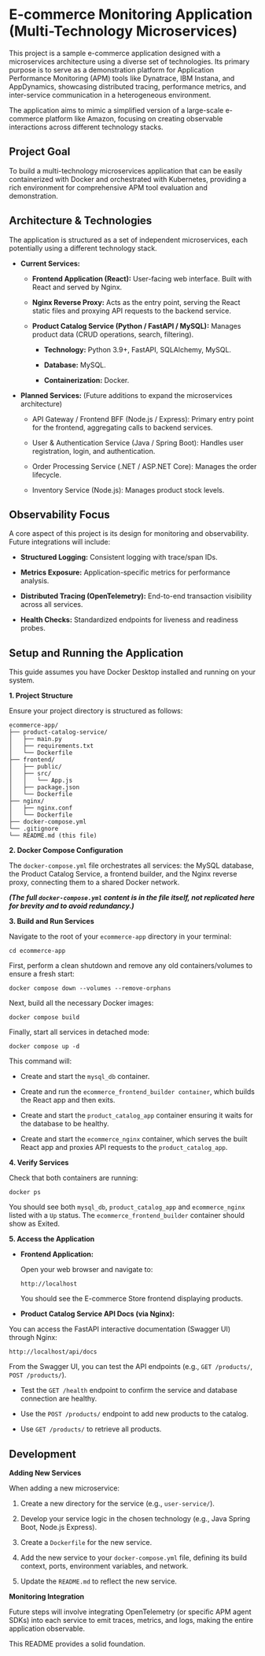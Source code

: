 # E-commerce Monitoring Application (Multi-Technology Microservices)
This project is a sample e-commerce application designed with a microservices architecture using a diverse set of technologies. Its primary purpose is to serve as a demonstration platform for Application Performance Monitoring (APM) tools like Dynatrace, IBM Instana, and AppDynamics, showcasing distributed tracing, performance metrics, and inter-service communication in a heterogeneous environment.

The application aims to mimic a simplified version of a large-scale e-commerce platform like Amazon, focusing on creating observable interactions across different technology stacks.

## Project Goal
To build a multi-technology microservices application that can be easily containerized with Docker and orchestrated with Kubernetes, providing a rich environment for comprehensive APM tool evaluation and demonstration.

## Architecture & Technologies
The application is structured as a set of independent microservices, each potentially using a different technology stack.

* **Current Services:**

    * **Frontend Application (React):** User-facing web interface. Built with React and served by Nginx.

    * **Nginx Reverse Proxy:** Acts as the entry point, serving the React static files and proxying API requests to the backend service.

    * **Product Catalog Service (Python / FastAPI / MySQL):** Manages product data (CRUD operations, search, filtering).

        * **Technology:** Python 3.9+, FastAPI, SQLAlchemy, MySQL.
        
        * **Database:** MySQL.

        * **Containerization:** Docker.

* **Planned Services:** (Future additions to expand the microservices architecture)

    * API Gateway / Frontend BFF (Node.js / Express): Primary entry point for the frontend, aggregating calls to backend services.

    * User & Authentication Service (Java / Spring Boot): Handles user registration, login, and authentication.

    * Order Processing Service (.NET / ASP.NET Core): Manages the order lifecycle.

    * Inventory Service (Node.js): Manages product stock levels.

## Observability Focus

A core aspect of this project is its design for monitoring and observability. Future integrations will include:

* **Structured Logging:** Consistent logging with trace/span IDs.

* **Metrics Exposure:** Application-specific metrics for performance analysis.

* **Distributed Tracing (OpenTelemetry):** End-to-end transaction visibility across all services.

* **Health Checks:** Standardized endpoints for liveness and readiness probes.

## Setup and Running the Application
This guide assumes you have Docker Desktop installed and running on your system.

**1. Project Structure**

Ensure your project directory is structured as follows:
```
ecommerce-app/
├── product-catalog-service/
│   ├── main.py
│   ├── requirements.txt
│   └── Dockerfile
├── frontend/
│   ├── public/
│   ├── src/
│   │   └── App.js
│   ├── package.json
│   └── Dockerfile
├── nginx/
│   ├── nginx.conf
│   └── Dockerfile
├── docker-compose.yml
└── .gitignore
└── README.md (this file)
```
**2. Docker Compose Configuration**

The ```docker-compose.yml``` file orchestrates all services: the MySQL database, the Product Catalog Service, a frontend builder, and the Nginx reverse proxy, connecting them to a shared Docker network.

***(The full ```docker-compose.yml``` content is in the file itself, not replicated here for brevity and to avoid redundancy.)***

**3. Build and Run Services**

Navigate to the root of your ```ecommerce-app``` directory in your terminal:
```
cd ecommerce-app
```
First, perform a clean shutdown and remove any old containers/volumes to ensure a fresh start:
```
docker compose down --volumes --remove-orphans
```
Next, build all the necessary Docker images:
```
docker compose build

```
Finally, start all services in detached mode:

```
docker compose up -d
```
This command will:

* Create and start the ```mysql_db``` container.

* Create and run the ```ecommerce_frontend_builder container```, which builds the React app and then exits.

* Create and start the ```product_catalog_app``` container ensuring it waits for the database to be healthy.

* Create and start the ```ecommerce_nginx``` container, which serves the built React app and proxies API requests to the ```product_catalog_app```.

**4. Verify Services**

Check that both containers are running:
```
docker ps
```
You should see both ```mysql_db```, ```product_catalog_app``` and ```ecommerce_nginx``` listed with a ```Up``` status. The ```ecommerce_frontend_builder``` container should show as Exited.

**5. Access the Application**

* **Frontend Application:**

    Open your web browser and navigate to:
    
    ```
    http://localhost
    ```

    You should see the E-commerce Store frontend displaying products.

* **Product Catalog Service API Docs (via Nginx):** 

You can access the FastAPI interactive documentation (Swagger UI) through Nginx:

```
http://localhost/api/docs
```

From the Swagger UI, you can test the API endpoints (e.g., ```GET /products/```, ```POST /products/```).

* Test the ```GET /health``` endpoint to confirm the service and database connection are healthy.

* Use the ```POST /products/``` endpoint to add new products to the catalog.

* Use ```GET /products/``` to retrieve all products.

## Development
**Adding New Services**

When adding a new microservice:

1.  Create a new directory for the service (e.g., ```user-service/```).

2.  Develop your service logic in the chosen technology (e.g., Java Spring Boot, Node.js Express).

3.  Create a ```Dockerfile``` for the new service.

4.  Add the new service to your ```docker-compose.yml``` file, defining its build context, ports, environment variables, and network.

5.  Update the ```README.md``` to reflect the new service.

**Monitoring Integration**

Future steps will involve integrating OpenTelemetry (or specific APM agent SDKs) into each service to emit traces, metrics, and logs, making the entire application observable.

This README provides a solid foundation.